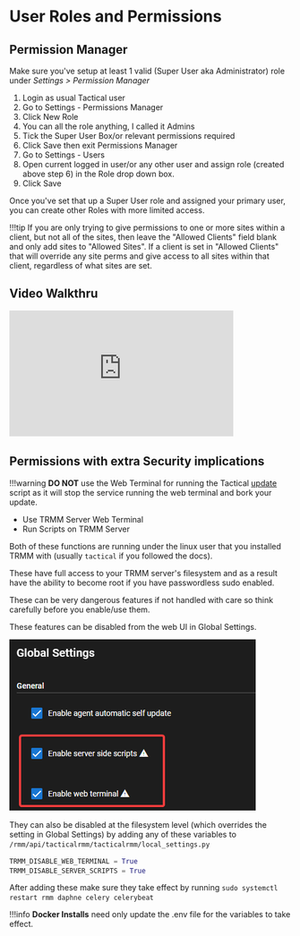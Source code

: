 # User Roles and Permissions

## Permission Manager

Make sure you've setup at least 1 valid (Super User aka Administrator) role under _Settings > Permission Manager_

1. Login as usual Tactical user
2. Go to Settings - Permissions Manager
3. Click New Role
4. You can all the role anything, I called it Admins
5. Tick the Super User Box/or relevant permissions required
6. Click Save then exit Permissions Manager
7. Go to Settings - Users
8. Open current logged in user/or any other user and assign role (created above step 6) in the Role drop down box.
9. Click Save 

Once you've set that up a Super User role and assigned your primary user, you can create other Roles with more limited access.

!!!tip
    If you are only trying to give permissions to one or more sites within a client, but not all of the sites, then leave the "Allowed Clients" field blank and only add sites to "Allowed Sites". If a client is set in "Allowed Clients" that will override any site perms and give access to all sites within that client, regardless of what sites are set.

## Video Walkthru

<div class="video-wrapper">
  <iframe width="400" height="225" src="https://www.youtube.com/embed/TTPLvgjMgp0" frameborder="0" allowfullscreen></iframe>
</div>

## Permissions with extra Security implications

!!!warning
    **DO NOT** use the Web Terminal for running the Tactical [update]() script as it will stop the service running the web terminal and bork your update.

* Use TRMM Server Web Terminal
* Run Scripts on TRMM Server

Both of these functions are running under the linux user that you installed TRMM with (usually `tactical` if you followed the docs).

These have full access to your TRMM server's filesystem and as a result have the ability to become root if you have passwordless sudo enabled.

These can be very dangerous features if not handled with care so think carefully before you enable/use them.

These features can be disabled from the web UI in Global Settings.

![alt text](images/trmm_permissions_scriptnterminal.png)

They can also be disabled at the filesystem level (which overrides the setting in Global Settings) by adding any of these variables to `/rmm/api/tacticalrmm/tacticalrmm/local_settings.py`

```py
TRMM_DISABLE_WEB_TERMINAL = True
TRMM_DISABLE_SERVER_SCRIPTS = True
```

After adding these make sure they take effect by running `sudo systemctl restart rmm daphne celery celerybeat`

!!!info
    **Docker Installs** need only update the .env file for the variables to take effect.
